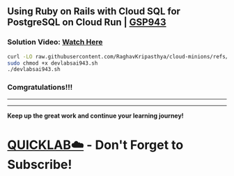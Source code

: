 
##  Using Ruby on Rails with Cloud SQL for PostgreSQL on Cloud Run | [GSP943](https://www.cloudskillsboost.google/focuses/20049?parent=catalog)

###  **Solution Video:** [Watch Here](https://youtu.be/clfiLt-GhvQ)



```bash
curl -LO raw.githubusercontent.com/RaghavKripasthya/cloud-minions/refs/heads/main/Using%20Ruby%20on%20Rails%20with%20Cloud%20SQL%20for%20PostgreSQL%20on%20Cloud%20Run/devlabsai943.sh
sudo chmod +x devlabsai943.sh
./devlabsai943.sh
```



### Comgratulations!!!


---
---

**Keep up the great work and continue your learning journey!**

# [QUICKLAB☁️](https://www.youtube.com/@quick_lab) - Don't Forget to Subscribe!
